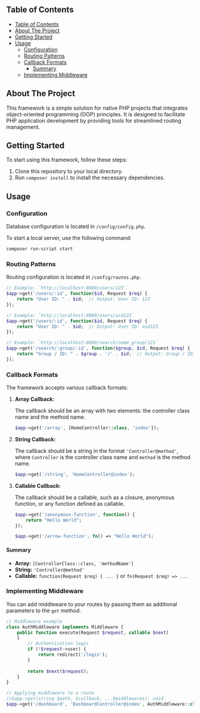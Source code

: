 ## Table of Contents

- [Table of Contents](#table-of-contents)
- [About The Project](#about-the-project)
- [Getting Started](#getting-started)
- [Usage](#usage)
  - [Configuration](#configuration)
  - [Routing Patterns](#routing-patterns)
  - [Callback Formats](#callback-formats)
    - [Summary](#summary)
  - [Implementing Middleware](#implementing-middleware)

## About The Project

This framework is a simple solution for native PHP projects that integrates object-oriented programming (OOP) principles. It is designed to facilitate PHP application development by providing tools for streamlined routing management.

## Getting Started

To start using this framework, follow these steps:

1. Clone this repository to your local directory.
2. Run `composer install` to install the necessary dependencies.

## Usage

### Configuration
Database configuration is located in `/config/config.php`.

To start a local server, use the following command:

```bash
composer run-script start
```

### Routing Patterns
Routing configuration is located in `/config/routes.php`.

```php
// Example: `http://localhost:8080/users/123`
$app->get('/users/:id', function($id, Request $req) {
    return "User ID: " . $id;  // Output: User ID: 123
});

// Example: `http://localhost:8080/users/asd123`
$app->get('/users/:id', function($id, Request $req) {
    return "User ID: " . $id;  // Output: User ID: asd123
});

// Example: `http://localhost:8080/search/name_group/123`
$app->get('/search/:group/:id', function($group, $id, Request $req) {
    return "Group / ID: " . $group . '/' . $id;  // Output: Group / ID: name_group/123
});
```

### Callback Formats

The framework accepts various callback formats:

1. **Array Callback:**

    The callback should be an array with two elements: the controller class name and the method name.

    ```php
    $app->get('/array', [HomeController::class, 'index']);
    ```

2. **String Callback:**

    The callback should be a string in the format `'Controller@method'`, where `Controller` is the controller class name and `method` is the method name.

    ```php
    $app->get('/string', 'HomeController@index');
    ```

3. **Callable Callback:**

    The callback should be a callable, such as a closure, anonymous function, or any function defined as callable.

    ```php
    $app->get('/anonymous-function', function() {
        return "Hello World";
    });
    
    $app->get('/arrow-function', fn() => "Hello World");
    ```

#### Summary

- **Array:** `[ControllerClass::class, 'methodName']`
- **String:** `'Controller@method'`
- **Callable:** `function(Request $req) { ... }` or `fn(Request $req) => ...`

### Implementing Middleware

You can add middleware to your routes by passing them as additional parameters to the `get` method.

```php
// Middleware example
class AuthMiddleware implements Middleware {
    public function execute(Request $request, callable $next)
    {
        // Authentication logic
        if (!$request->user) {
            return redirect('/login');
        }
        
        return $next($request);
    }
}

// Applying middleware to a route
//$app->get(string $path, $callback, ...$middlewares): void
$app->get('/dashboard', 'DashboardController@index', AuthMiddleware::class);
```